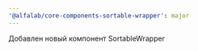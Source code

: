```yaml
---
'@alfalab/core-components-sortable-wrapper': major
---
```


Добавлен новый компонент SortableWrapper
